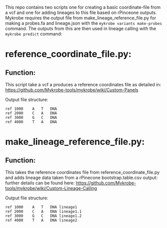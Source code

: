 This repo contains two scripts one for creating a basic coordinate-file from a vcf and one for adding lineages to this file based on rPinceone outputs.
Mykrobe requires the output file from make_lineage_reference_file.py for making a probes.fa and lineage.json with the `mykrobe variants make-probes` command.
The outputs from this are then used in lineage calling with the `mykrobe predict` command:

# reference_coordinate_file.py:
## Function:
This script take a vcf a produces a reference coordinates file as detailed in:
https://github.com/Mykrobe-tools/mykrobe/wiki/Custom-Panels

Output file structure:
```
ref	1000	A	T	DNA	
ref	2000	C	A	DNA
ref	3000	G	C	DNA	
ref	4000	T	A	DNA	
```
# make_lineage_reference_file.py:
## Function: 
This takes the reference coordinates file from reference_coordinate_file.py and adds lineage data taken from a rPinecone bootstrap.table.csv output:
further details can be found here:
https://github.com/Mykrobe-tools/mykrobe/wiki/Custom-Lineage-Calling

Output file structure:
```
ref	1000	A	T	DNA	lineage1
ref	2000	C	A	DNA	lineage1.1
ref	3000	G	C	DNA	lineage1.2
ref	4000	T	A	DNA	lineage2
```
